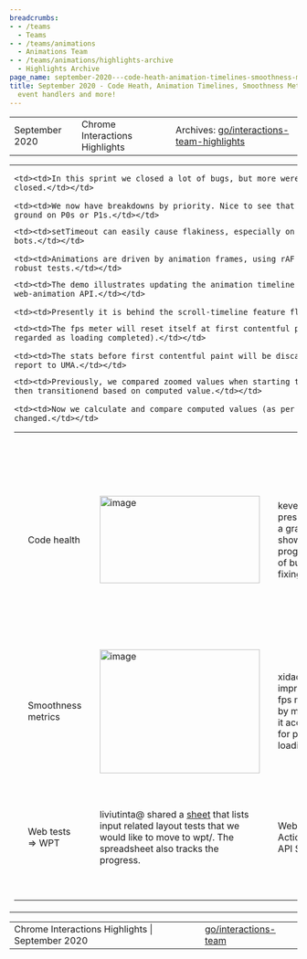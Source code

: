 ```yaml
---
breadcrumbs:
- - /teams
  - Teams
- - /teams/animations
  - Animations Team
- - /teams/animations/highlights-archive
  - Highlights Archive
page_name: september-2020---code-heath-animation-timelines-smoothness-metrics-animation-event-handlers-and-more
title: September 2020 - Code Heath, Animation Timelines, Smoothness Metrics, Animation
  event handlers and more!
---
```


<table>
<tr>

<td>September 2020</td>

<td>Chrome Interactions Highlights</td>

<td>Archives: <a href="http://go/animations-team-highlights">go/interactions-team-highlights</a></td>

</tr>
</table>

<table>
<tr>

<td><table></td>
<td><tr></td>

<td><td>Code health</td></td>

<td><td><img alt="image" src="https://lh6.googleusercontent.com/0HrjwnQsCSygr54-qmbiNzfVBw1RqBieD343JVyXPbrhYBqGlnv50ir3q4le1GU1buG2e-8iKD_UaD3I3Te7_4eIjCvj-1I9mtl7KRt453N_CEkU9jP7E6yT9v-DTuebsgckqmSJHQ" height=153 width=280></td></td>

<td><td>kevers@ presented a graph to show the progress of bug fixing.</td></td>

    <td><td>In this sprint we closed a lot of bugs, but more were opened than
    closed.</td></td>

    <td><td>We now have breakdowns by priority. Nice to see that we did not lose
    ground on P0s or P1s.</td></td>

<td><td>xidachen@ removed the usage of setTimeout in animations layout test, and replaced them with rAF.</td></td>

    <td><td>setTimeout can easily cause flakiness, especially on debug
    bots.</td></td>

    <td><td>Animations are driven by animation frames, using rAF leads to more
    robust tests.</td></td>

<td><td><img alt="image" src="https://lh4.googleusercontent.com/02ubEg_i85VG8_GcBTpvZdboNqtTJc85Q0f-ZaSo5QFTjU7_PEGRpiYSKHQ7XnZ1cr3ioGu3F87MfJWBh3NYtfF9zonWHQfhQ0OMxTyuyo4JK6byuDzTPP3B2wUuFTgh4zNKtnmeug" height=224 width=280></td></td>

<td><td>Mutable timelines</td></td>

<td><td>kevers@ has been working on scroll timelines and the above <a href="https://codepen.io/kevers-google/pen/VweomWY">demo</a> showcases mutable timelines, which are required for supporting css animation-timeline.</td></td>

    <td><td>The demo illustrates updating the animation timeline via the
    web-animation API.</td></td>

    <td><td>Presently it is behind the scroll-timeline feature flag.</td></td>

<td><td>kevers@ showed another fun <a href="https://codepen.io/kevers-google/full/YzqaLKQ">demo</a> for scroll timelines, which uses scroll position to drive a paint worklet animation..</td></td>

<td><td><img alt="image" src="https://lh4.googleusercontent.com/XdD8nBBUsBXIe8J93a7ntjcLK2u30rEa-HahPlPUqLJoa30tSCebdA5oisoQCfrF4E7xkkqn7epvzJfX66TSyC9jPmq9AexhaIjBt7FWhKLEAo3HzfCbTHKA8DN9wedehK1sq_Vogg" height=133 width=280></td></td>

<td></tr></td>
<td><tr></td>

<td><td>Smoothness metrics</td></td>

<td><td><img alt="image" src="https://lh3.googleusercontent.com/UOyYLsJ4A5m-FFWw5T2q6owRPLZloZXc-WO9zGJvAZ-RUXhQp5zj8rvZ5O7caDnbScfIIgHkEoHfj9n_7Ct9jVzjlvqk5apzJzV6_KhLmu5yBndzQR2VdzINsEgJjXT32c9VpvPfGg" height=217 width=280></td></td>

<td><td>xidachen@ improved fps meter by making it account for page loading.</td></td>

    <td><td>The fps meter will reset itself at first contentful paint (which is
    regarded as loading completed).</td></td>

    <td><td>The stats before first contentful paint will be discarded when we
    report to UMA.</td></td>

<td><td>Animation event handlers</td></td>

<td><td>gtsteel@ landed the implementation for ontrasition\* event handler properties. Along with that, gtsteel@ also fixed animationcancel event so that it doesn’t fire after animationend.</td></td>

<td><td>Zooming no longer breaks transitions</td></td>

<td><td>gtsteel@ fixed a bug where zooming would cause transition event listeners to fire.</td></td>

    <td><td>Previously, we compared zoomed values when starting transitions,
    then transitionend based on computed value.</td></td>

    <td><td>Now we calculate and compare computed values (as per spec) if zoom
    changed.</td></td>

<td></tr></td>
<td><tr></td>

<td><td>Web tests ⇒ WPT</td></td>

<td><td>liviutinta@ shared a <a href="https://docs.google.com/spreadsheets/d/1WCg_odYm124kf4Se5SLYq0nCk4yRQU3O6aFV7cWi2DI/edit#gid=0">sheet</a> that lists input related layout tests that we would like to move to wpt/. The spreadsheet also tracks the progress. </td></td>

<td><td>WebDriver Actions API Spec</td></td>

<td><td>lanwei@ has landed <a href="https://github.com/w3c/webdriver/pull/1522">spec change</a> that adds wheel input to the webdriver action API.</td></td>

<td></tr></td>
<td></table></td>

</tr>
</table>

<table>
<tr>

<td>Chrome Interactions Highlights | September 2020</td>

<td><a href="http://go/interactions-team">go/interactions-team</a></td>

</tr>
</table>